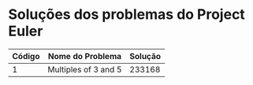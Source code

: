 # Soluções dos problemas do Project Euler

|Código|Nome do Problema|Solução|
|------|----------------    |-------|
|1     |Multiples of 3 and 5|233168|
